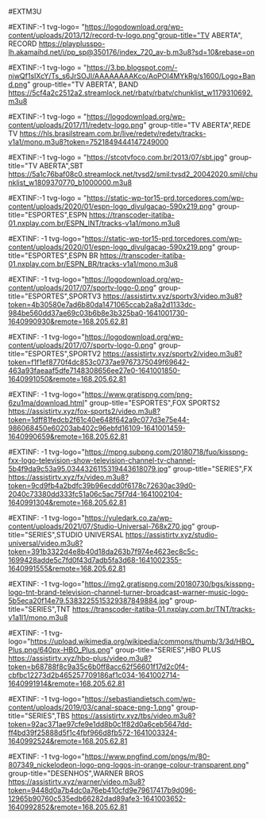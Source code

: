 #EXTM3U

#EXTINF:-1 tvg-logo= "https://logodownload.org/wp-content/uploads/2013/12/record-tv-logo.png"group-title="TV ABERTA", RECORD 
https://playplusspo-lh.akamaihd.net/i/pp_sp@350176/index_720_av-b.m3u8?sd=10&rebase=on
 
#EXTINF:-1 tvg-logo = "https://3.bp.blogspot.com/-njwQf1sIXcY/Ts_s6JrSOJI/AAAAAAAAKco/AoPOI4MYkRg/s1600/Logo+Band.png" group-title="TV ABERTA", BAND
https://5cf4a2c2512a2.streamlock.net/rbatv/rbatv/chunklist_w1179310692.m3u8

#EXTINF:-1 tvg-logo = "https://logodownload.org/wp-content/uploads/2017/11/redetv-logo.png" group-title="TV ABERTA",REDE TV
https://hls.brasilstream.com.br/live/redetv/redetv/tracks-v1a1/mono.m3u8?token=7521849444147249000

#EXTINF:-1 tvg-logo = "https://stcotvfoco.com.br/2013/07/sbt.jpg" group-title="TV ABERTA",SBT
https://5a1c76baf08c0.streamlock.net/tvsd2/smil:tvsd2_20042020.smil/chunklist_w1809370770_b1000000.m3u8

#EXTINF:-1 tvg-logo = "https://static-wp-tor15-prd.torcedores.com/wp-content/uploads/2020/01/espn-logo_divulgacao-590x219.png" group-title="ESPORTES",ESPN
https://transcoder-itatiba-01.nxplay.com.br/ESPN_INT/tracks-v1a1/mono.m3u8

#EXTINF: -1 tvg-logo="https://static-wp-tor15-prd.torcedores.com/wp-content/uploads/2020/01/espn-logo_divulgacao-590x219.png" group-title="ESPORTES",ESPN BR
https://transcoder-itatiba-01.nxplay.com.br/ESPN_BR/tracks-v1a1/mono.m3u8

#EXTINF: -1 tvg-logo="https://logodownload.org/wp-content/uploads/2017/07/sportv-logo-0.png" group-title="ESPORTES",SPORTV3
https://assistirtv.xyz/sportv3/video.m3u8?token=4b30580e7ad6b80da1471065ccab2a8a2d1133dc-984be560dd37ae69c03b6b8e3b325ba0-1641001730-1640990930&remote=168.205.62.81

#EXTINF: -1 tvg-logo="https://logodownload.org/wp-content/uploads/2017/07/sportv-logo-0.png" group-title="ESPORTES",SPORTV2
https://assistirtv.xyz/sportv2/video.m3u8?token=f1f1ef8770f4dc853c0737ae9767375049f69642-463a93faeaaf5dfe7148308656ee27e0-1641001850-1640991050&remote=168.205.62.81

#EXTINF: -1 tvg-logo="https://www.gratispng.com/png-6zu1ma/download.html" group-title="ESPORTES",FOX SPORTS2
https://assistirtv.xyz/fox-sports2/video.m3u8?token=1dff81fedcb2f61c40e648f642a9c077d3e75e44-986068450e60203ab402c96ebfd16109-1641001459-1640990659&remote=168.205.62.81

#EXTINF: -1 tvg-logo="https://mpng.subpng.com/20180718/fuo/kisspng-fxx-logo-television-show-television-channel-tv-channel-5b4f9da9c53a95.0344326115319443618079.jpg" group-title="SERIES",FX
https://assistirtv.xyz/fx/video.m3u8?token=9cd9fb4a2bdfc39b96ecdd0f6178c72630ac39d0-2040c73380dd333fc51a06c5ac75f7d4-1641002104-1640991304&remote=168.205.62.81

#EXTINF: -1 tvg-logo="https://yuledark.co.za/wp-content/uploads/2021/07/Studio-Universal-768x270.jpg" group-title="SERIES",STUDIO UNIVERSAL
https://assistirtv.xyz/studio-universal/video.m3u8?token=391b3322d4e8b40d18da263b7f974e4623ec8c5c-1699428adde5c7fd0f43d7adb5fa3d68-1641002355-1640991555&remote=168.205.62.81

#EXTINF: -1 tvg-logo="https://img2.gratispng.com/20180730/bgs/kisspng-logo-tnt-brand-television-channel-turner-broadcast-warner-music-logo-5b5eca20f14e79.5383225515329387849884.jpg" group-title="SERIES",TNT
https://transcoder-itatiba-01.nxplay.com.br/TNT/tracks-v1a1l1/mono.m3u8

#EXTINF: -1 tvg-logo="https://upload.wikimedia.org/wikipedia/commons/thumb/3/3d/HBO_Plus.png/640px-HBO_Plus.png" group-title="SERIES",HBO PLUS
https://assistirtv.xyz/hbo-plus/video.m3u8?token=b68788f8c9a35c6b0ff8acc62f56601f17d2c0f4-cbfbc12273d2b465257709186af1c034-1641002714-1640991914&remote=168.205.62.81

#EXTINF: -1 tvg-logo="https://sebastiandietsch.com/wp-content/uploads/2019/03/canal-space-png-1.png" group-title="SERIES",TBS
https://assistirtv.xyz/tbs/video.m3u8?token=92ac371ae97cfe9e1dd8b0c1f82d0a6ceb5647dd-ff4bd39f25888d5f1c4fbf966d8fb572-1641003324-1640992524&remote=168.205.62.81

#EXTINF: -1 tvg-logo="https://www.pngfind.com/pngs/m/80-807349_nickelodeon-logo-png-logos-in-orange-colour-transparent.png" group-title="DESENHOS",WARNER BROS
https://assistirtv.xyz/warner/video.m3u8?token=9448d0a7b4dc0a76eb410cfd9e79617417b9d096-12965b90760c535edb66282dad89afe3-1641003652-1640992852&remote=168.205.62.81
